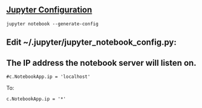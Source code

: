 
## [Jupyter Configuration](http://testnb.readthedocs.io/en/stable/examples/Notebook/Configuring%20the%20Notebook%20and%20Server.html)
```shell
jupyter notebook --generate-config
```

## Edit ~/.jupyter/jupyter_notebook_config.py:

 ## The IP address the notebook server will listen on.  
 ```shell
 #c.NotebookApp.ip = 'localhost'  
 ```
To: 
 ```shell
 c.NotebookApp.ip = '*'  
 ```
 
